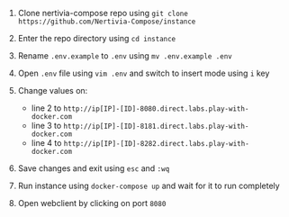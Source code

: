 1. Clone nertivia-compose repo using `git clone https://github.com/Nertivia-Compose/instance`
2. Enter the repo directory using `cd instance`
3. Rename `.env.example` to `.env` using `mv .env.example .env`
4. Open `.env` file using `vim .env` and switch to insert mode using `i` key
5. Change values on:
   
   - line 2 to `http://ip[IP]-[ID]-8080.direct.labs.play-with-docker.com`
   - line 3 to `http://ip[IP]-[ID]-8181.direct.labs.play-with-docker.com`
   - line 4 to `http://ip[IP]-[ID]-8282.direct.labs.play-with-docker.com`

6. Save changes and exit using `esc` and `:wq`
7. Run instance using `docker-compose up` and wait for it to run completely
8. Open webclient by clicking on port `8080`